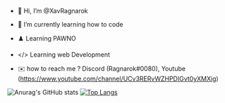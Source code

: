 - 👋 Hi, I’m @XavRagnarok
- 🌱 I’m currently learning how to code
- ♟️ Learning PAWNO
- </> Learning web Development

- ✉️ how to reach me ? Discord (Ragnarok#0080), Youtube (https://www.youtube.com/channel/UCv3RERvWZHPDIGvt0yXMXig)

![Anurag's GitHub stats](https://github-readme-stats.vercel.app/api?username=XavRagnarok&show_icons=true&theme=radical) [![Top Langs](https://github-readme-stats.vercel.app/api/top-langs/?username=XavRagnarok&exclude_repo=github-readme-stats,anuraghazra.github.io)](https://github.com/anuraghazra/github-readme-stats)
<!---
XavRagnarok/XavRagnarok is a ✨ special ✨ repository because its `README.md` (this file) appears on your GitHub profile.
You can click the Preview link to take a look at your changes.
--->
